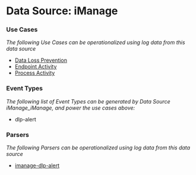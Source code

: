 Data Source: iManage
====================

### Use Cases

_The following Use Cases can be operationalized using log data from this data source_

* [Data Loss Prevention](usecase_data_loss_prevention.md)
* [Endpoint Activity](usecase_endpoint_activity.md)
* [Process Activity](usecase_process_activity.md)


### Event Types

_The following list of Event Types can be generated by Data Source iManage_iManage, and power the use cases above:_

- dlp-alert


### Parsers

_The following Parsers can be operationalized using log data from this data source_

* [imanage-dlp-alert](parserContent_imanage-dlp-alert.md)
